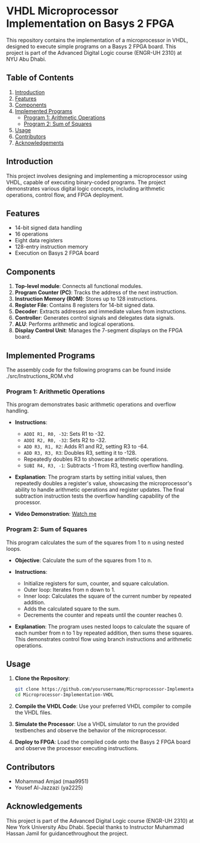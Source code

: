 # VHDL Microprocessor Implementation on Basys 2 FPGA

This repository contains the implementation of a microprocessor in VHDL, designed to execute simple programs on a Basys 2 FPGA board. This project is part of the Advanced Digital Logic course (ENGR-UH 2310) at NYU Abu Dhabi.

## Table of Contents

1. [Introduction](#introduction)
2. [Features](#features)
3. [Components](#components)
4. [Implemented Programs](#implemented-programs)
   - [Program 1: Arithmetic Operations](#program-1-arithmetic-operations)
   - [Program 2: Sum of Squares](#program-2-sum-of-squares)
5. [Usage](#usage)
6. [Contributors](#contributors)
7. [Acknowledgements](#acknowledgements)

## Introduction

This project involves designing and implementing a microprocessor using VHDL, capable of executing binary-coded programs. The project demonstrates various digital logic concepts, including arithmetic operations, control flow, and FPGA deployment.

## Features

- 14-bit signed data handling
- 16 operations
- Eight data registers
- 128-entry instruction memory
- Execution on Basys 2 FPGA board

## Components

1. **Top-level module**: Connects all functional modules.
2. **Program Counter (PC)**: Tracks the address of the next instruction.
3. **Instruction Memory (ROM)**: Stores up to 128 instructions.
4. **Register File**: Contains 8 registers for 14-bit signed data.
5. **Decoder**: Extracts addresses and immediate values from instructions.
6. **Controller**: Generates control signals and delegates data signals.
7. **ALU**: Performs arithmetic and logical operations.
8. **Display Control Unit**: Manages the 7-segment displays on the FPGA board.

## Implemented Programs
The assembly code for the following programs can be found inside ./src/Instructions_ROM.vhd
### Program 1: Arithmetic Operations

This program demonstrates basic arithmetic operations and overflow handling.

- **Instructions**:
  - `ADDI R1, R0, -32`: Sets R1 to -32.
  - `ADDI R2, R0, -32`: Sets R2 to -32.
  - `ADD R3, R1, R2`: Adds R1 and R2, setting R3 to -64.
  - `ADD R3, R3, R3`: Doubles R3, setting it to -128.
  - Repeatedly doubles R3 to showcase arithmetic operations.
  - `SUBI R4, R3, -1`: Subtracts -1 from R3, testing overflow handling.

- **Explanation**:
  The program starts by setting initial values, then repeatedly doubles a register's value, showcasing the microprocessor's ability to handle arithmetic operations and register updates. The final subtraction instruction tests the overflow handling capability of the processor.

- **Video Demonstration**:
[Watch me](https://drive.google.com/file/d/1jkFzaudPVhIjc8UivboQ-itRqftXlUEm/view?usp=sharing)
### Program 2: Sum of Squares

This program calculates the sum of the squares from 1 to n using nested loops.

- **Objective**: Calculate the sum of the squares from 1 to n.
- **Instructions**:
  - Initialize registers for sum, counter, and square calculation.
  - Outer loop: Iterates from n down to 1.
  - Inner loop: Calculates the square of the current number by repeated addition.
  - Adds the calculated square to the sum.
  - Decrements the counter and repeats until the counter reaches 0.

- **Explanation**:
  The program uses nested loops to calculate the square of each number from n to 1 by repeated addition, then sums these squares. This demonstrates control flow using branch instructions and arithmetic operations.

## Usage

1. **Clone the Repository**:
   ```sh
   git clone https://github.com/yourusername/Microprocessor-Implementation-VHDL.git
   cd Microprocessor-Implementation-VHDL
   ```

2. **Compile the VHDL Code**:
   Use your preferred VHDL compiler to compile the VHDL files.

3. **Simulate the Processor**:
   Use a VHDL simulator to run the provided testbenches and observe the behavior of the microprocessor.

4. **Deploy to FPGA**:
   Load the compiled code onto the Basys 2 FPGA board and observe the processor executing instructions.

## Contributors

- Mohammad Amjad (maa9951)
- Yousef Al-Jazzazi (ya2225)

## Acknowledgements

This project is part of the Advanced Digital Logic course (ENGR-UH 2310) at New York University Abu Dhabi. Special thanks to Instructor Muhammad Hassan Jamil for guidancethroughout the project.

